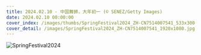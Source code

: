 ```yaml
---
title: 2024.02.10 - 中国舞狮，大年初一 (© SENEZ/Getty Images)
date: 2024.02.10 00:00:00
cover_index: /images/thumbs/SpringFestival2024_ZH-CN7514007541_533x300.jpg
cover_detail: /images/SpringFestival2024_ZH-CN7514007541_1920x1080.jpg
---
```


![SpringFestival2024](/images/SpringFestival2024_ZH-CN7514007541_1920x1080.jpg)
